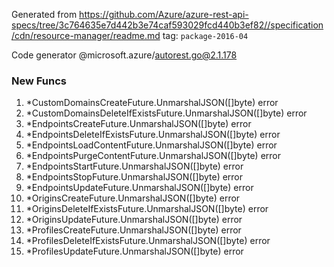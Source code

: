Generated from https://github.com/Azure/azure-rest-api-specs/tree/3c764635e7d442b3e74caf593029fcd440b3ef82//specification/cdn/resource-manager/readme.md tag: `package-2016-04`

Code generator @microsoft.azure/autorest.go@2.1.178


### New Funcs

1. *CustomDomainsCreateFuture.UnmarshalJSON([]byte) error
1. *CustomDomainsDeleteIfExistsFuture.UnmarshalJSON([]byte) error
1. *EndpointsCreateFuture.UnmarshalJSON([]byte) error
1. *EndpointsDeleteIfExistsFuture.UnmarshalJSON([]byte) error
1. *EndpointsLoadContentFuture.UnmarshalJSON([]byte) error
1. *EndpointsPurgeContentFuture.UnmarshalJSON([]byte) error
1. *EndpointsStartFuture.UnmarshalJSON([]byte) error
1. *EndpointsStopFuture.UnmarshalJSON([]byte) error
1. *EndpointsUpdateFuture.UnmarshalJSON([]byte) error
1. *OriginsCreateFuture.UnmarshalJSON([]byte) error
1. *OriginsDeleteIfExistsFuture.UnmarshalJSON([]byte) error
1. *OriginsUpdateFuture.UnmarshalJSON([]byte) error
1. *ProfilesCreateFuture.UnmarshalJSON([]byte) error
1. *ProfilesDeleteIfExistsFuture.UnmarshalJSON([]byte) error
1. *ProfilesUpdateFuture.UnmarshalJSON([]byte) error
